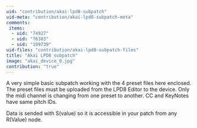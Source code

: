 ```yaml
---
uid: "contribution/akai-lpd8-subpatch"
uid-meta: "contribution/akai-lpd8-subpatch-meta"
comments: 
 items: 
  - uid: "74927"
  - uid: "76383"
  - uid: "109739"
uid-files: "contribution/akai-lpd8-subpatch-files"
title: "Akai LPD8 subpatch"
image: "akai_device_0.jpg"
contribution: "true"
---
```


A very simple basic subpatch working with the 4 preset files here enclosed. The preset files must be uploaded from the LPD8 Editor to the device.
Only the midi channel is changing from one preset to another.
CC and KeyNotes have same pitch IDs.

Data is sended with S(value) so it is accessible in your patch from any R(Value) node.

